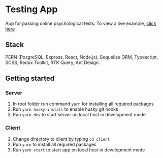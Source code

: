 # Testing App
App for passing online psychological tests. To view a live example, [click here](https://testing-app-testicon.herokuapp.com/)

## Stack
PERN (PosgreSQL, Express, React, Node.js), Sequelize ORM, Typescript, SCSS, Redux Toolkit, RTK Query, Ant Design.

## Getting started
### Server
1. In root folder run command `yarn` for installing all required packages
2. Run `yarn husky install` to enable husky git hooks
3. Run `yarn dev` to start server on local host in development mode
### Client
1. Change directory to client by typing `cd client`
2. Run `yarn` to install all required packages
3. Run `yarn start` to start app on local host in development mode

